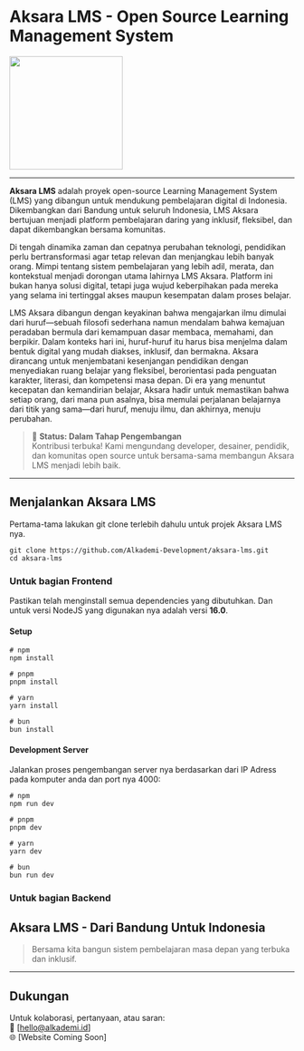 # Aksara LMS - Open Source Learning Management System


<img src="https://drive.alkademi.id/v1/upload/themes/static/assets/img/logos/alkademi-dark.png" width="200">

----

**Aksara LMS** adalah proyek open-source Learning Management System (LMS) yang dibangun untuk mendukung pembelajaran digital di Indonesia. Dikembangkan dari Bandung untuk seluruh Indonesia, LMS Aksara bertujuan menjadi platform pembelajaran daring yang inklusif, fleksibel, dan dapat dikembangkan bersama komunitas.

Di tengah dinamika zaman dan cepatnya perubahan teknologi, pendidikan perlu bertransformasi agar tetap relevan dan menjangkau lebih banyak orang. Mimpi tentang sistem pembelajaran yang lebih adil, merata, dan kontekstual menjadi dorongan utama lahirnya LMS Aksara. Platform ini bukan hanya solusi digital, tetapi juga wujud keberpihakan pada mereka yang selama ini tertinggal akses maupun kesempatan dalam proses belajar.

LMS Aksara dibangun dengan keyakinan bahwa mengajarkan ilmu dimulai dari huruf—sebuah filosofi sederhana namun mendalam bahwa kemajuan peradaban bermula dari kemampuan dasar membaca, memahami, dan berpikir. Dalam konteks hari ini, huruf-huruf itu harus bisa menjelma dalam bentuk digital yang mudah diakses, inklusif, dan bermakna. Aksara dirancang untuk menjembatani kesenjangan pendidikan dengan menyediakan ruang belajar yang fleksibel, berorientasi pada penguatan karakter, literasi, dan kompetensi masa depan. Di era yang menuntut kecepatan dan kemandirian belajar, Aksara hadir untuk memastikan bahwa setiap orang, dari mana pun asalnya, bisa memulai perjalanan belajarnya dari titik yang sama—dari huruf, menuju ilmu, dan akhirnya, menuju perubahan.

> 🚧 **Status: Dalam Tahap Pengembangan**  
> Kontribusi terbuka! Kami mengundang developer, desainer, pendidik, dan komunitas open source untuk bersama-sama membangun Aksara LMS menjadi lebih baik.

----

## Menjalankan Aksara LMS

Pertama-tama lakukan git clone terlebih dahulu untuk projek Aksara LMS nya.


```
git clone https://github.com/Alkademi-Development/aksara-lms.git
cd aksara-lms
```

### Untuk bagian Frontend

Pastikan telah menginstall semua dependencies yang dibutuhkan. Dan untuk versi NodeJS yang digunakan nya adalah versi **16.0**.

#### Setup

```
# npm
npm install

# pnpm
pnpm install

# yarn
yarn install

# bun
bun install
```

#### Development Server

Jalankan proses pengembangan server nya berdasarkan dari IP Adress pada komputer anda dan port nya 4000:

```
# npm
npm run dev

# pnpm
pnpm dev

# yarn
yarn dev

# bun
bun run dev
```

### Untuk bagian Backend

## Aksara LMS - Dari Bandung Untuk Indonesia

> Bersama kita bangun sistem pembelajaran masa depan yang terbuka dan inklusif.

---

## Dukungan

Untuk kolaborasi, pertanyaan, atau saran:  
📧 [hello@alkademi.id]  
🌐 [Website Coming Soon]
